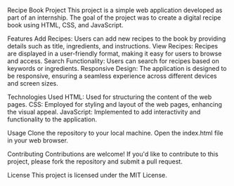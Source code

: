 Recipe Book Project
This project is a simple web application developed as part of an internship. The goal of the project was to create a digital recipe book using HTML, CSS, and JavaScript.

Features
Add Recipes: Users can add new recipes to the book by providing details such as title, ingredients, and instructions.
View Recipes: Recipes are displayed in a user-friendly format, making it easy for users to browse and access.
Search Functionality: Users can search for recipes based on keywords or ingredients.
Responsive Design: The application is designed to be responsive, ensuring a seamless experience across different devices and screen sizes.

Technologies Used
HTML: Used for structuring the content of the web pages.
CSS: Employed for styling and layout of the web pages, enhancing the visual appeal.
JavaScript: Implemented to add interactivity and functionality to the application.

Usage
Clone the repository to your local machine.
Open the index.html file in your web browser.

Contributing
Contributions are welcome! If you'd like to contribute to this project, please fork the repository and submit a pull request.

License
This project is licensed under the MIT License.
